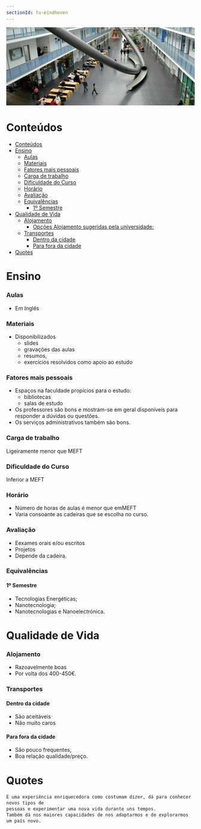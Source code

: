 ```yaml
---
sectionId: tu-eindhoven
---
```


<img src="images/tum.webp" alt="TUM" class="rounded-image">

# Conteúdos

-   [Conteúdos](#conteúdos)
-   [Ensino](#ensino)
    -   [Aulas](#aulas)
    -   [Materiais](#materiais)
    -   [Fatores mais pessoais](#fatores-mais-pessoais)
    -   [Carga de trabalho](#carga-de-trabalho)
    -   [Dificuldade do Curso](#dificuldade-do-curso)
    -   [Horário](#horário)
    -   [Avaliação](#avaliação)
    -   [Equivalências](#equivalências)
        -   [1º Semestre](#1º-semestre)
-   [Qualidade de Vida](#qualidade-de-vida)
    -   [Alojamento](#alojamento)
        -   [Opções Alojamento sugeridas pela universidade:](#opções-alojamento-sugeridas-pela-universidade)
    -   [Transportes](#transportes)
        -   [Dentro da cidade](#dentro-da-cidade)
        -   [Para fora da cidade](#para-fora-da-cidade)
-   [Quotes](#quotes)

# Ensino

### Aulas

-   Em Inglês

### Materiais

-   Disponibilizados
    -   slides
    -   gravações das aulas
    -   resumos,
    -   exercícios resolvidos como apoio ao estudo

### Fatores mais pessoais

-   Espaços na faculdade propícios para o estudo:
    -   bibliotecas
    -   salas de estudo
-   Os professores são bons e mostram-se em geral disponíveis para responder a dúvidas ou questões.
-   Os serviços administrativos também são bons.

### Carga de trabalho

Ligeiramente menor que MEFT

### Dificuldade do Curso

Inferior a MEFT

### Horário

-   Número de horas de aulas é menor que emMEFT
-   Varia consoante as cadeiras que se escolha no curso.

### Avaliação

-   Eexames orais e/ou escritos
-   Projetos
-   Depende da cadeira.

### Equivalências

#### 1º Semestre

-   Tecnologias Energéticas;
-   Nanotecnologia;
-   Nanotecnologias e Nanoelectrónica.

# Qualidade de Vida

### Alojamento

-   Razoavelmente boas
-   Por volta dos 400-450€.

### Transportes

#### Dentro da cidade

-   São aceitáveis
-   Não muito caros

#### Para fora da cidade

-   São pouco frequentes,
-   Boa relação qualidade/preço.

# Quotes

```
É uma experiência enriquecedora como costumam dizer, dá para conhecer novos tipos de
pessoas e experimentar uma nova vida durante uns tempos.
Também dá nos maiores capacidades de nos adaptarmos e de explorarmos um país novo.
```
